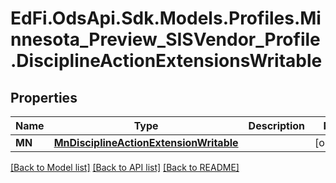 # EdFi.OdsApi.Sdk.Models.Profiles.Minnesota_Preview_SISVendor_Profile.DisciplineActionExtensionsWritable

## Properties

Name | Type | Description | Notes
------------ | ------------- | ------------- | -------------
**MN** | [**MnDisciplineActionExtensionWritable**](MnDisciplineActionExtensionWritable.md) |  | [optional] 

[[Back to Model list]](../README.md#documentation-for-models) [[Back to API list]](../README.md#documentation-for-api-endpoints) [[Back to README]](../README.md)

